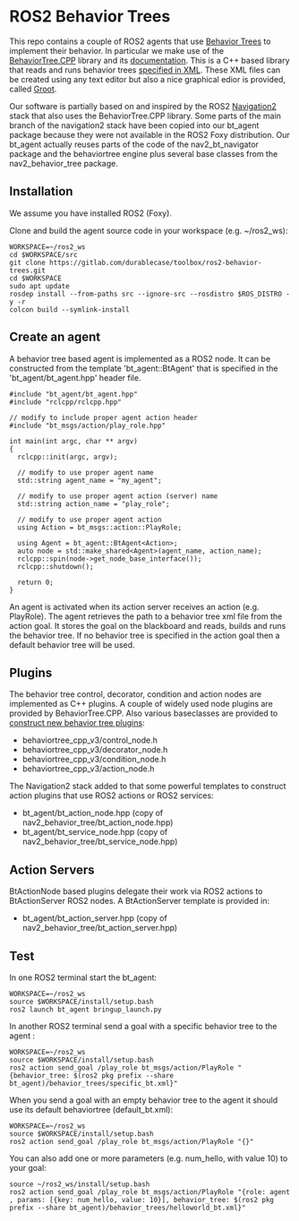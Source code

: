 # ROS2 Behavior Trees

This repo contains a couple of ROS2 agents that use [Behavior Trees](https://en.wikipedia.org/wiki/Behavior_tree_(artificial_intelligence,_robotics_and_control)) to implement their behavior. In particular we make use of the [BehaviorTree.CPP](https://github.com/BehaviorTree/BehaviorTree.CPP/) library and its [documentation](https://www.behaviortree.dev/). This is a C++ based library that reads and runs behavior trees [specified in XML](https://www.behaviortree.dev/xml_format/). These XML files can be created using any text editor but also a nice graphical edior is provided, called [Groot](https://github.com/BehaviorTree/Groot).

Our software is partially based on and inspired by the ROS2 [Navigation2](https://github.com/ros-planning/navigation2) stack that also uses the BehaviorTree.CPP library. Some parts of the main branch of the navigation2 stack have been copied into our bt_agent package because they were not available in the ROS2 Foxy distribution. Our bt_agent actually reuses parts of the code of the nav2_bt_navigator package and the behaviortree engine plus several base classes from the nav2_behavior_tree package.

## Installation

We assume you have installed ROS2 (Foxy).

Clone and build the agent source code in your workspace (e.g. ~/ros2_ws):

```
WORKSPACE=~/ros2_ws 
cd $WORKSPACE/src
git clone https://gitlab.com/durablecase/toolbox/ros2-behavior-trees.git
cd $WORKSPACE
sudo apt update
rosdep install --from-paths src --ignore-src --rosdistro $ROS_DISTRO -y -r
colcon build --symlink-install
```

## Create an agent

A behavior tree based agent is implemented as a ROS2 node. It can be constructed from the template 'bt_agent::BtAgent' that is specified in the 'bt_agent/bt_agent.hpp' header file.

```
#include "bt_agent/bt_agent.hpp"
#include "rclcpp/rclcpp.hpp"

// modify to include proper agent action header
#include "bt_msgs/action/play_role.hpp"

int main(int argc, char ** argv)
{
  rclcpp::init(argc, argv);

  // modify to use proper agent name
  std::string agent_name = "my_agent";

  // modify to use proper agent action (server) name
  std::string action_name = "play_role";

  // modify to use proper agent action
  using Action = bt_msgs::action::PlayRole;

  using Agent = bt_agent::BtAgent<Action>;
  auto node = std::make_shared<Agent>(agent_name, action_name);
  rclcpp::spin(node->get_node_base_interface());
  rclcpp::shutdown();

  return 0;
}
```

An agent is activated when its action server receives an action (e.g. PlayRole).
The agent retrieves the path to a behavior tree xml file from the action goal. It stores the goal on the blackboard and reads, builds and runs the behavior tree. If no behavior tree is specified in the action goal then a default behavior tree will be used.

## Plugins

The behavior tree control, decorator, condition and action nodes are implemented as C++ plugins. A couple of widely used node plugins are provided by BehaviorTree.CPP. Also various baseclasses are provided to [construct new behavior tree plugins](https://navigation.ros.org/plugin_tutorials/docs/writing_new_bt_plugin.html):

- behaviortree_cpp_v3/control_node.h
- behaviortree_cpp_v3/decorator_node.h
- behaviortree_cpp_v3/condition_node.h
- behaviortree_cpp_v3/action_node.h

The Navigation2 stack added to that some powerful templates to construct action plugins that use ROS2 actions or ROS2 services:

- bt_agent/bt_action_node.hpp (copy of nav2_behavior_tree/bt_action_node.hpp)
- bt_agent/bt_service_node.hpp (copy of nav2_behavior_tree/bt_service_node.hpp)

## Action Servers

BtActionNode based plugins delegate their work via ROS2 actions to BtActionServer ROS2 nodes.
A BtActionServer template is provided in:

- bt_agent/bt_action_server.hpp (copy of nav2_behavior_tree/bt_action_server.hpp)

## Test

In one ROS2 terminal start the bt_agent:
```
WORKSPACE=~/ros2_ws
source $WORKSPACE/install/setup.bash 
ros2 launch bt_agent bringup_launch.py
```

In another ROS2 terminal send a goal with a specific behavior tree to the agent :
```
WORKSPACE=~/ros2_ws
source $WORKSPACE/install/setup.bash 
ros2 action send_goal /play_role bt_msgs/action/PlayRole "{behavior_tree: $(ros2 pkg prefix --share bt_agent)/behavior_trees/specific_bt.xml}"
```

When you send a goal with an empty behavior tree to the agent it should use its default behaviortree (default_bt.xml):
```
WORKSPACE=~/ros2_ws
source $WORKSPACE/install/setup.bash
ros2 action send_goal /play_role bt_msgs/action/PlayRole "{}"
```

You can also add one or more parameters (e.g. num_hello, with value 10) to your goal:
```
source ~/ros2_ws/install/setup.bash 
ros2 action send_goal /play_role bt_msgs/action/PlayRole "{role: agent , params: [{key: num_hello, value: 10}], behavior_tree: $(ros2 pkg prefix --share bt_agent)/behavior_trees/helloworld_bt.xml}"
```


